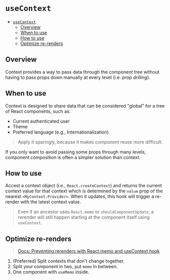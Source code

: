 # `useContext`

- [`useContext`](#usecontext)
  - [Overview](#overview)
  - [When to use](#when-to-use)
  - [How to use](#how-to-use)
  - [Optimize re-renders](#optimize-re-renders)

## Overview

Context provides a way to pass data through the component tree without having to pass props down manually at every level (i.e. _prop drilling_).

## When to use

Context is designed to share data that can be considered "global" for a tree of React components, such as:

- Current authenticated user
- Theme
- Preferred language (e.g., Internationalization)

> Apply it sparingly, because it makes component reuse more difficult.

If you only want to avoid passing some props through many levels, component composition is often a simpler solution than context.

## How to use

Accest a context object (i.e., `React.createContext`) and returns the current context value for that context which is determined by the `value` prop of the nearest `<MyContext.Provider>`. When it updates, this hook will trigger a re-render with the latest context value.

> Even if an ancestor uses `React.memo` or `shouldComponentUpdate`, a rerender will still happen starting at the component itself using `useContext`.

## Optimize re-renders

> [Docs: Preventing rerenders with React.memo and useContext hook](https://github.com/facebook/react/issues/15156#issuecomment-474590693)

1. (Preferred) Split contexts that don't change together.
2. Split your component in two, put `memo` in between.
3. One component with `useMemo` inside.
